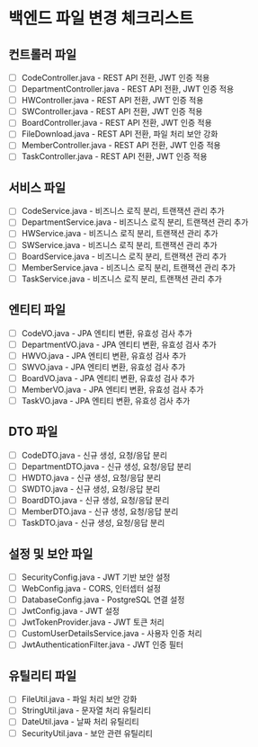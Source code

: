# 백엔드 파일 변경 체크리스트

## 컨트롤러 파일
- [ ] CodeController.java - REST API 전환, JWT 인증 적용
- [ ] DepartmentController.java - REST API 전환, JWT 인증 적용
- [ ] HWController.java - REST API 전환, JWT 인증 적용
- [ ] SWController.java - REST API 전환, JWT 인증 적용
- [ ] BoardController.java - REST API 전환, JWT 인증 적용
- [ ] FileDownload.java - REST API 전환, 파일 처리 보안 강화
- [ ] MemberController.java - REST API 전환, JWT 인증 적용
- [ ] TaskController.java - REST API 전환, JWT 인증 적용

## 서비스 파일
- [ ] CodeService.java - 비즈니스 로직 분리, 트랜잭션 관리 추가
- [ ] DepartmentService.java - 비즈니스 로직 분리, 트랜잭션 관리 추가
- [ ] HWService.java - 비즈니스 로직 분리, 트랜잭션 관리 추가
- [ ] SWService.java - 비즈니스 로직 분리, 트랜잭션 관리 추가
- [ ] BoardService.java - 비즈니스 로직 분리, 트랜잭션 관리 추가
- [ ] MemberService.java - 비즈니스 로직 분리, 트랜잭션 관리 추가
- [ ] TaskService.java - 비즈니스 로직 분리, 트랜잭션 관리 추가

## 엔티티 파일
- [ ] CodeVO.java - JPA 엔티티 변환, 유효성 검사 추가
- [ ] DepartmentVO.java - JPA 엔티티 변환, 유효성 검사 추가
- [ ] HWVO.java - JPA 엔티티 변환, 유효성 검사 추가
- [ ] SWVO.java - JPA 엔티티 변환, 유효성 검사 추가
- [ ] BoardVO.java - JPA 엔티티 변환, 유효성 검사 추가
- [ ] MemberVO.java - JPA 엔티티 변환, 유효성 검사 추가
- [ ] TaskVO.java - JPA 엔티티 변환, 유효성 검사 추가

## DTO 파일
- [ ] CodeDTO.java - 신규 생성, 요청/응답 분리
- [ ] DepartmentDTO.java - 신규 생성, 요청/응답 분리
- [ ] HWDTO.java - 신규 생성, 요청/응답 분리
- [ ] SWDTO.java - 신규 생성, 요청/응답 분리
- [ ] BoardDTO.java - 신규 생성, 요청/응답 분리
- [ ] MemberDTO.java - 신규 생성, 요청/응답 분리
- [ ] TaskDTO.java - 신규 생성, 요청/응답 분리

## 설정 및 보안 파일
- [ ] SecurityConfig.java - JWT 기반 보안 설정
- [ ] WebConfig.java - CORS, 인터셉터 설정
- [ ] DatabaseConfig.java - PostgreSQL 연결 설정
- [ ] JwtConfig.java - JWT 설정
- [ ] JwtTokenProvider.java - JWT 토큰 처리
- [ ] CustomUserDetailsService.java - 사용자 인증 처리
- [ ] JwtAuthenticationFilter.java - JWT 인증 필터

## 유틸리티 파일
- [ ] FileUtil.java - 파일 처리 보안 강화
- [ ] StringUtil.java - 문자열 처리 유틸리티
- [ ] DateUtil.java - 날짜 처리 유틸리티
- [ ] SecurityUtil.java - 보안 관련 유틸리티 